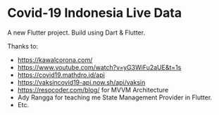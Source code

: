 # Covid-19 Indonesia Live Data

A new Flutter project. Build using Dart & Flutter.

Thanks to:
- https://kawalcorona.com/
- https://www.youtube.com/watch?v=yG3WiFu2aUE&t=1s
- https://covid19.mathdro.id/api
- https://vaksincovid19-api.now.sh/api/vaksin
- https://resocoder.com/blog/ for MVVM Architecture
- Ady Rangga for teaching me State Management Provider in Flutter.
- Etc.
